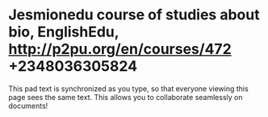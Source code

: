 # Jesmionedu course of studies about bio, EnglishEdu, [](http://p2pu.org/en/courses/472)http://p2pu.org/en/courses/472  +2348036305824

This pad text is synchronized as you type, so that everyone viewing this page sees the same text.  This allows you to collaborate seamlessly on documents!